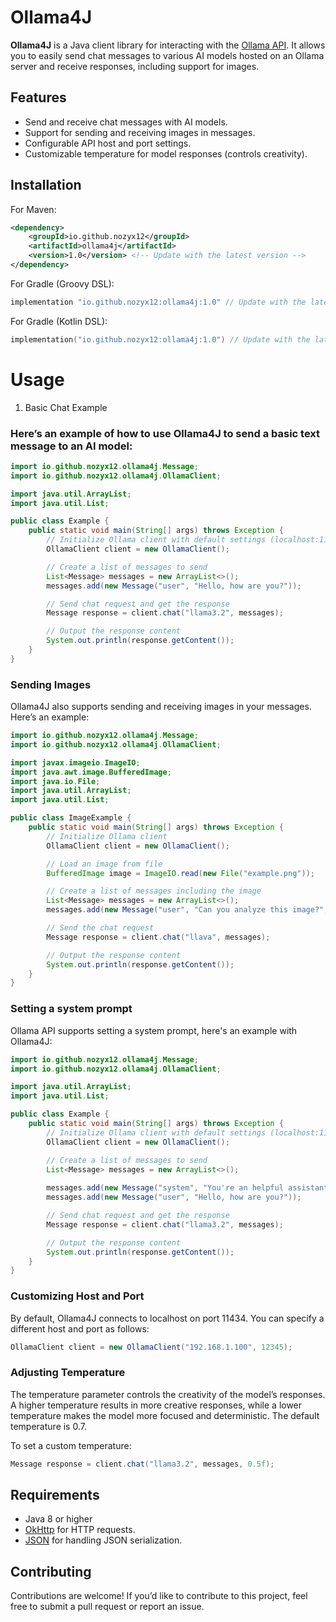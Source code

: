 # Ollama4J

**Ollama4J** is a Java client library for interacting with the [Ollama API](https://ollama.ai). It allows you to easily send chat messages to various AI models hosted on an Ollama server and receive responses, including support for images.

## Features

- Send and receive chat messages with AI models.
- Support for sending and receiving images in messages.
- Configurable API host and port settings.
- Customizable temperature for model responses (controls creativity).

## Installation

For Maven:
```xml
<dependency>
    <groupId>io.github.nozyx12</groupId>
    <artifactId>ollama4j</artifactId>
    <version>1.0</version> <!-- Update with the latest version -->
</dependency>
```

For Gradle (Groovy DSL):
```groovy
implementation "io.github.nozyx12:ollama4j:1.0" // Update with the latest version
```

For Gradle (Kotlin DSL):
```kotlin
implementation("io.github.nozyx12:ollama4j:1.0") // Update with the latest version
```

# Usage
1. Basic Chat Example

### Here’s an example of how to use Ollama4J to send a basic text message to an AI model:

```java
import io.github.nozyx12.ollama4j.Message;
import io.github.nozyx12.ollama4j.OllamaClient;

import java.util.ArrayList;
import java.util.List;

public class Example {
    public static void main(String[] args) throws Exception {
        // Initialize Ollama client with default settings (localhost:11434)
        OllamaClient client = new OllamaClient();

        // Create a list of messages to send
        List<Message> messages = new ArrayList<>();
        messages.add(new Message("user", "Hello, how are you?"));

        // Send chat request and get the response
        Message response = client.chat("llama3.2", messages);

        // Output the response content
        System.out.println(response.getContent());
    }
}
```

### Sending Images

Ollama4J also supports sending and receiving images in your messages. Here’s an example:

```java
import io.github.nozyx12.ollama4j.Message;
import io.github.nozyx12.ollama4j.OllamaClient;

import javax.imageio.ImageIO;
import java.awt.image.BufferedImage;
import java.io.File;
import java.util.ArrayList;
import java.util.List;

public class ImageExample {
    public static void main(String[] args) throws Exception {
        // Initialize Ollama client
        OllamaClient client = new OllamaClient();

        // Load an image from file
        BufferedImage image = ImageIO.read(new File("example.png"));

        // Create a list of messages including the image
        List<Message> messages = new ArrayList<>();
        messages.add(new Message("user", "Can you analyze this image?", List.of(image)));

        // Send the chat request
        Message response = client.chat("llava", messages);

        // Output the response content
        System.out.println(response.getContent());
    }
}
```

### Setting a system prompt

Ollama API supports setting a system prompt, here's an example with Ollama4J:

```java
import io.github.nozyx12.ollama4j.Message;
import io.github.nozyx12.ollama4j.OllamaClient;

import java.util.ArrayList;
import java.util.List;

public class Example {
    public static void main(String[] args) throws Exception {
        // Initialize Ollama client with default settings (localhost:11434)
        OllamaClient client = new OllamaClient();

        // Create a list of messages to send
        List<Message> messages = new ArrayList<>();
        
        messages.add(new Message("system", "You're an helpful assistant.")); // Add the system prompt message
        messages.add(new Message("user", "Hello, how are you?"));

        // Send chat request and get the response
        Message response = client.chat("llama3.2", messages);

        // Output the response content
        System.out.println(response.getContent());
    }
}
```

### Customizing Host and Port

By default, Ollama4J connects to localhost on port 11434. You can specify a different host and port as follows:

```java
OllamaClient client = new OllamaClient("192.168.1.100", 12345);
```
### Adjusting Temperature

The temperature parameter controls the creativity of the model’s responses. A higher temperature results in more creative responses, while a lower temperature makes the model more focused and deterministic. The default temperature is 0.7.

To set a custom temperature:

```java
Message response = client.chat("llama3.2", messages, 0.5f);
```

## Requirements

- Java 8 or higher
- [OkHttp](https://central.sonatype.com/artifact/com.squareup.okhttp3/okhttp/) for HTTP requests.
- [JSON](https://central.sonatype.com/artifact/org.json/json/) for handling JSON serialization.

## Contributing

Contributions are welcome! If you’d like to contribute to this project, feel free to submit a pull request or report an issue.
